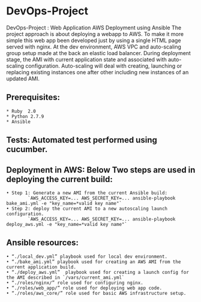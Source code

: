 # DevOps-Project

DevOps-Project : Web Application AWS Deployment using Ansible 
The project approach is about deploying a webapp to AWS. To make it more simple this web app been developed just by using a single HTML page served with nginx.
At the dev environment, AWS VPC and auto-scaling group setup made at the back an elastic load balancer. During deployment stage, the AMI with current application state and associated with auto-scaling configuration. Auto-scaling will deal with creating, launching or replacing existing instances one after other including new instances of an updated AMI.

## Prerequisites: 
	* Ruby  2.0
	* Python 2.7.9
	* Ansible

## Tests: Automated test performed using cucumber.

## Deployment in AWS: Below Two steps are used in deploying the current build:
	• Step 1: Generate a new AMI from the current Ansible build:
			`AWS_ACCESS_KEY=... AWS_SECRET_KEY=... ansible-playbook bake_ami.yml -e "key_name=*valid key name"`
	• Step 2: deploy the current AMI to a new autoscaling launch configuration. 
			`AWS_ACCESS_KEY=... AWS_SECRET_KEY=... ansible-playbook deploy_aws.yml -e "key_name=*valid key name"`
	
## Ansible resources:
	• “./local_dev.yml” playbook used for local dev environment.
	• “./bake_ami.yml” playbook used for creating an AWS AMI from the current application build. 
	• “./deploy_aws.yml”  playbook used for creating a launch config for the AMI described in `/vars/current_ami.yml`
	• “./roles/nginx/” role used for configuring nginx.
	• “./roles/web_app/” role used for deploying web app code.
	• “./roles/aws_core/” role used for basic AWS infrastructure setup.


	
